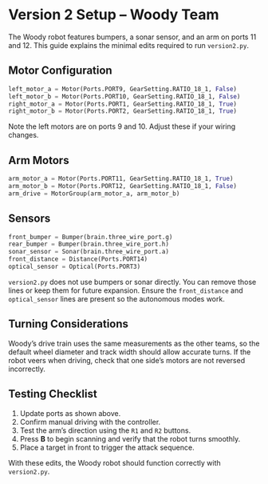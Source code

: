 # Version 2 Setup – Woody Team

The Woody robot features bumpers, a sonar sensor, and an arm on ports 11 and 12. This guide explains the minimal edits required to run `version2.py`.

## Motor Configuration

```python
left_motor_a = Motor(Ports.PORT9, GearSetting.RATIO_18_1, False)
left_motor_b = Motor(Ports.PORT10, GearSetting.RATIO_18_1, False)
right_motor_a = Motor(Ports.PORT1, GearSetting.RATIO_18_1, True)
right_motor_b = Motor(Ports.PORT2, GearSetting.RATIO_18_1, True)
```

Note the left motors are on ports 9 and 10. Adjust these if your wiring changes.

## Arm Motors

```python
arm_motor_a = Motor(Ports.PORT11, GearSetting.RATIO_18_1, True)
arm_motor_b = Motor(Ports.PORT12, GearSetting.RATIO_18_1, False)
arm_drive = MotorGroup(arm_motor_a, arm_motor_b)
```

## Sensors

```python
front_bumper = Bumper(brain.three_wire_port.g)
rear_bumper = Bumper(brain.three_wire_port.h)
sonar_sensor = Sonar(brain.three_wire_port.a)
front_distance = Distance(Ports.PORT14)
optical_sensor = Optical(Ports.PORT3)
```

`version2.py` does not use bumpers or sonar directly. You can remove those lines or keep them for future expansion. Ensure the `front_distance` and `optical_sensor` lines are present so the autonomous modes work.

## Turning Considerations

Woody’s drive train uses the same measurements as the other teams, so the default wheel diameter and track width should allow accurate turns. If the robot veers when driving, check that one side’s motors are not reversed incorrectly.

## Testing Checklist

1. Update ports as shown above.
2. Confirm manual driving with the controller.
3. Test the arm’s direction using the `R1` and `R2` buttons.
4. Press **B** to begin scanning and verify that the robot turns smoothly.
5. Place a target in front to trigger the attack sequence.

With these edits, the Woody robot should function correctly with `version2.py`.
